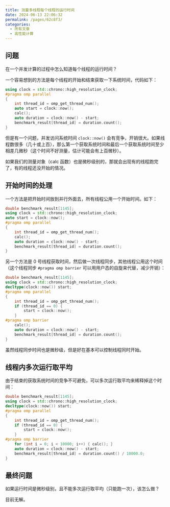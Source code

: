 ```yaml
---
title: 测量多线程每个线程的运行时间
date: 2024-06-13 22:06:32
permalink: /pages/62c8f3/
categories:
  - 所有文章
  - 高性能计算
---
```


## 问题

在一个并发计算的过程中怎么知道每个线程的运行时间？

一个容易想到的方法是每个线程的开始和结束获取一下系统时间，代码如下：

```cpp
using clock = std::chrono::high_resolution_clock;
#pragma omp parallel
{
    int thread_id = omp_get_thread_num();
    auto start = clock::now();
    calc();
    auto duration = clock::now() - start;
    benchmark_result[thread_id] = duration.count();
}
```

但是有一个问题，并发访问系统时间 `clock::now()` 会有竞争，开销很大。如果线程数很多（几十或上百），那么第一个获取系统时间和最后一个获取系统时间至少相差几微秒（这个时间不好测量，估计可能会有上百微秒）。

如果我们的测量对象（calc 函数）也是微秒级别的，那就会出现有的线程跑完了，有的线程还没开始的情况。

## 开始时间的处理

一个方法是把开始时间放到并行外面去，所有线程公用一个开始时间。如下：

```cpp
double benchmark_result[1145];
using clock = std::chrono::high_resolution_clock;
auto start = clock::now();
#pragma omp parallel
{
    int thread_id = omp_get_thread_num();
    calc();
    auto duration = clock::now() - start;
    benchmark_result[thread_id] = duration.count();
}
```

另一个方法是 0 号线程获取时间，然后做一次线程同步，其他线程公用这个时间（这个线程同步 `#pragma omp barrier` 可以用用户态的自旋来代替，减少开销）：

```cpp
double benchmark_result[1145];
using clock = std::chrono::high_resolution_clock;
decltype(clock::now()) start;
#pragma omp parallel
{
    int thread_id = omp_get_thread_num();
    if (thread_id == 0) {
        start = clock::now();
    }
#pragma omp barrier
    calc();
    auto duration = clock::now() - start;
    benchmark_result[thread_id] = duration.count();
}
```

虽然线程同步时间也是微秒级，但是好在基本可以控制线程同时开始。

## 线程内多次运行取平均

由于结束的获取系统时间的竞争不可避免，可以多次运行取平均来稀释掉这个时间：

```cpp
double benchmark_result[1145];
using clock = std::chrono::high_resolution_clock;
decltype(clock::now()) start;
#pragma omp parallel
{
    int thread_id = omp_get_thread_num();
    if (thread_id == 0) {
        start = clock::now();
    }
#pragma omp barrier
    for (int i = 0; i < 10000; i++) { calc(); }
    auto duration = clock::now() - start;
    benchmark_result[thread_id] = duration.count() / 10000.0;
}
```

## 最终问题

如果运行时间是微秒级别，且不能多次运行取平均（只能跑一次），该怎么做？

目前无解。

